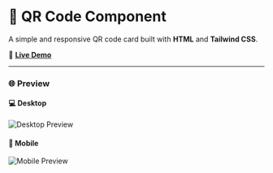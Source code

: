 # 📱 QR Code Component

A simple and responsive QR code card built with **HTML** and **Tailwind CSS**.

🔗 **[Live Demo](https://frontend-mentor-newbie-5qne.vercel.app/)**

---

### 🌐 Preview

#### 💻 Desktop
![Desktop Preview](images/desktop-view.png)

#### 📱 Mobile
![Mobile Preview](./images/mobile-view.png)
